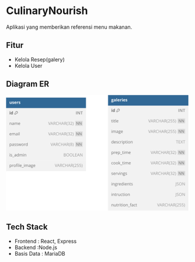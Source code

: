 # CulinaryNourish

Aplikasi yang memberikan referensi menu makanan.

## Fitur

- Kelola Resep(galery)
- Kelola User


## Diagram ER
![Diagram ER Culinary Nourish](ERD.svg)

## Tech Stack
- Frontend : React, Express
- Backend :Node.js
- Basis Data : MariaDB
